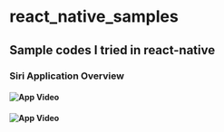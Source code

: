 # react_native_samples
## Sample codes I tried in react-native
### Siri Application Overview
#### ![App Video](siri.gif)
#### ![App Video](react_native_samples/WhatsApp-Video-2020-10-27-at-195.gif)
